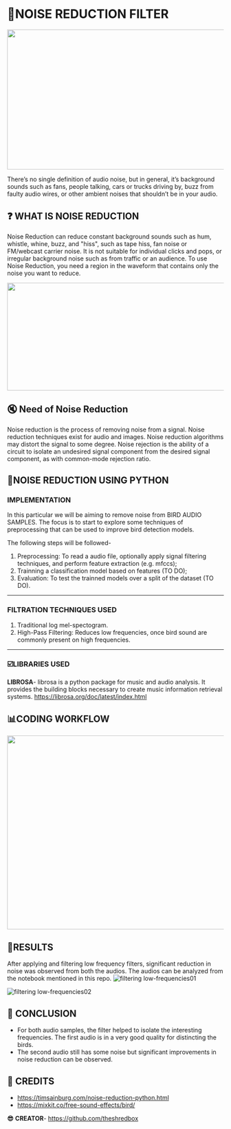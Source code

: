 # 📢**NOISE REDUCTION FILTER**
<p align="center">
  <img width="600" height="325" src="http://www.reactiongifs.com/r/ln1.gif">
</p>
There’s no single definition of audio noise, but in general, it’s background sounds such as fans, people talking, cars or trucks driving by, buzz from faulty audio wires, or other ambient noises that shouldn’t be in your audio.

## ❓ **WHAT IS NOISE REDUCTION**
Noise Reduction can reduce constant background sounds such as hum, whistle, whine, buzz, and "hiss", such as tape hiss, fan noise or FM/webcast carrier noise. It is not suitable for individual clicks and pops, or irregular background noise such as from traffic or an audience.
To use Noise Reduction, you need a region in the waveform that contains only the noise you want to reduce.
<p align="center">
  <img width="625" height="250" src="https://i.stack.imgur.com/W2nwb.png">
</p>

## 🔇 **Need of Noise Reduction**
Noise reduction is the process of removing noise from a signal. Noise reduction techniques exist for audio and images. 
Noise reduction algorithms may distort the signal to some degree. 
Noise rejection is the ability of a circuit to isolate an undesired signal component from the desired signal component, as with common-mode rejection ratio.

## 📗**NOISE REDUCTION USING PYTHON**
### **IMPLEMENTATION**
In this particular we will be aiming to remove noise from BIRD AUDIO SAMPLES. The focus is to start to explore some techniques of preprocessing that can be used to improve bird detection models.

The following steps will be followed-
1. Preprocessing: To read a audio file, optionally apply signal filtering techniques, and perform feature extraction (e.g. mfccs);
2. Trainning a classification model based on features (TO DO);
3. Evaluation: To test the trainned models over a split of the dataset (TO DO).

--- 

### **FILTRATION TECHNIQUES USED**
1. Traditional log mel-spectogram.
2. High-Pass Filtering: Reduces low frequencies, once bird sound are commonly present on high frequencies.

---

### ☑️**LIBRARIES USED**
**LIBROSA**- librosa is a python package for music and audio analysis. It provides the building blocks necessary to create music information retrieval systems.
https://librosa.org/doc/latest/index.html

## 📊**CODING WORKFLOW**

<p align="center">
  <img width="625" height="450" src="https://user-images.githubusercontent.com/36481036/194615115-0f7ef39d-94d8-44db-a752-f327158f1bbb.png">
</p>

## 🎯**RESULTS**
After applying and filtering low frequency filters, significant reduction in noise was observed from both the audios. The audios can be analyzed from the notebook mentioned in this repo. 
![filtering low-frequencies01](https://user-images.githubusercontent.com/36481036/194620984-3dc9f1fb-b037-4e46-ad15-cd8ae1966788.png)

![filtering low-frequencies02](https://user-images.githubusercontent.com/36481036/194620991-a818976e-7d05-4cc5-b023-108043c6487d.png)



## :page_facing_up: **CONCLUSION**
* For both audio samples, the filter helped to isolate the interesting frequencies. The first audio is in a very good quality for distincting the birds. 
* The second audio still has some noise but significant improvements in noise reduction can be observed.

## :bust_in_silhouette: **CREDITS**
* https://timsainburg.com/noise-reduction-python.html
* https://mixkit.co/free-sound-effects/bird/

**:sunglasses:** **CREATOR**- https://github.com/theshredbox
